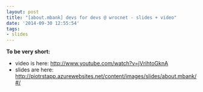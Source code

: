```yaml
---
layout: post
title: "[about.mbank] devs for devs @ wrocnet - slides + video"
date: '2014-09-30 12:55:54'
tags:
- slides
---
```


**To be very short:**

- video is here: http://www.youtube.com/watch?v=jVrihtoGknA
- slides are here: http://piotrstapp.azurewebsites.net/content/images/slides/about.mbank/#/

